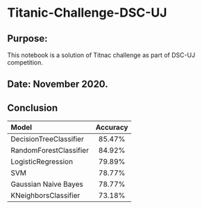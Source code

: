 # Titanic-Challenge-DSC-UJ
 
## Purpose:
This notebook is a solution of Titnac challenge as part of DSC-UJ competition.
## Date: November 2020.
## Conclusion
| Model  | Accuracy |
| :- | :-: |
| DecisionTreeClassifier | 85.47%
| RandomForestClassifier | 84.92%
| LogisticRegression | 79.89%
| SVM | 78.77%
| Gaussian Naive Bayes | 78.77%
| KNeighborsClassifier | 73.18%
